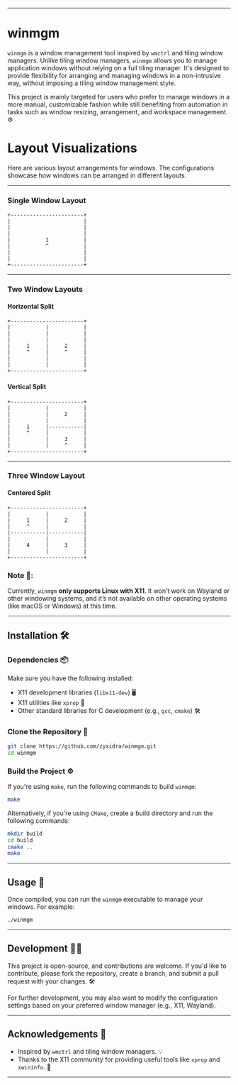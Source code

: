 
---

# winmgm

`winmgm` is a window management tool inspired by `wmctrl` and tiling window managers. Unlike tiling window managers, `winmgm` allows you to manage application windows without relying on a full tiling manager. It's designed to provide flexibility for arranging and managing windows in a non-intrusive way, without imposing a tiling window management style.

This project is mainly targeted for users who prefer to manage windows in a more manual, customizable fashion while still benefiting from automation in tasks such as window resizing, arrangement, and workspace management. ⚙️

# Layout Visualizations

Here are various layout arrangements for windows. The configurations showcase how windows can be arranged in different layouts.

---

### Single Window Layout
```
+-----------------------+
|                       |
|                       |
|                       |
|           1           |
|           ^           |
|                       |
|                       |
+-----------------------+
```

---

### Two Window Layouts
#### Horizontal Split
```
+-----------------------+
|           |           |
|           |           |
|           |           |
|     1     |     2     |
|     ^     |     ^     |
|           |           |
|           |           |
+-----------------------+
```

#### Vertical Split
```
+-----------------------+
|           |           |
|           |     2     |
|           |           |
|     1     |-----------|
|     ^     |           |
|           |     3     |
|           |     ^     |
+-----------------------+
```

---

### Three Window Layout
#### Centered Split
```
+-----------------------+
|           |           |
|     1     |     2     |
|     ^     |           |
|-----------|-----------|
|           |           |
|     4     |     3     |
|           |           |
+-----------------------+
```


### Note 📌:  
Currently, `winmgm` **only supports Linux with X11**. It won’t work on Wayland or other windowing systems, and it’s not available on other operating systems (like macOS or Windows) at this time.

---

## Installation 🛠️

### Dependencies 📦

Make sure you have the following installed:
- X11 development libraries (`libx11-dev`) 🖥️
- X11 utilities like `xprop` 🔧
- Other standard libraries for C development (e.g., `gcc`, `cmake`) 🛠️

### Clone the Repository 📂

```bash
git clone https://github.com/zyxidra/winmgm.git
cd winmgm
```

### Build the Project ⚙️

If you're using `make`, run the following commands to build `winmgm`:

```bash
make
```

Alternatively, if you're using `CMake`, create a build directory and run the following commands:

```bash
mkdir build
cd build
cmake ..
make
```

---

## Usage 🚀

Once compiled, you can run the `winmgm` executable to manage your windows. For example:

```bash
./winmgm
```

---

## Development 🧑‍💻

This project is open-source, and contributions are welcome. If you'd like to contribute, please fork the repository, create a branch, and submit a pull request with your changes. 🛠️

For further development, you may also want to modify the configuration settings based on your preferred window manager (e.g., X11, Wayland).

---

## Acknowledgements 🙏

- Inspired by `wmctrl` and tiling window managers. 💡
- Thanks to the X11 community for providing useful tools like `xprop` and `xwininfo`. 👏

---
